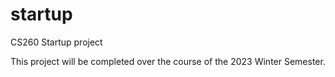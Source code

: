 # startup
CS260 Startup project

This project will be completed over the course of the 2023 Winter Semester.